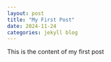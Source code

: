 ```yaml
---
layout: post
title: "My First Post"
date: 2024-11-24
categories: jekyll blog
---
```

This is the content of my first post